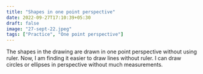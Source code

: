 ```yaml
---
title: "Shapes in one point perspective"
date: 2022-09-27T17:10:39+05:30
draft: false
image: "27-sept-22.jpeg"
tags: ["Practice", "One point perspective"]
---
```


The shapes in the drawing are drawn in one point perspective without using ruler.
Now, I am finding it easier to draw lines without ruler. I can draw circles or ellipses in perspective without much measurements.
